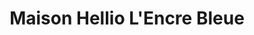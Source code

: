 ---
title: "Maison Hellio L'Encre Bleue"
url: /noirmoutier-en-lile/maison-hellio-lencre-bleue/
shop: Zeitungen
---
